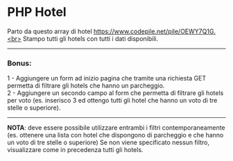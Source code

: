 # PHP Hotel

Parto da questo array di hotel https://www.codepile.net/pile/OEWY7Q1G.<br>
Stampo tutti gli hotels con tutti i dati disponibili.

---

### Bonus: <br>
1 - Aggiungere un form ad inizio pagina che tramite una richiesta GET permetta di filtrare gli hotels che hanno un parcheggio.<br>
2 - Aggiungere un secondo campo al form che permetta di filtrare gli hotels per voto (es. inserisco 3 ed ottengo tutti gli hotel che hanno un voto di tre stelle o superiore).<br>

---

<b>NOTA</b>: deve essere possibile utilizzare entrambi i filtri contemporaneamente (es. ottenere una lista con hotel che dispongono di parcheggio e che hanno un voto di tre stelle o superiore)
Se non viene specificato nessun filtro, visualizzare come in precedenza tutti gli hotels.